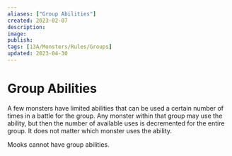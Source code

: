 ```yaml
---
aliases: ["Group Abilities"]
created: 2023-02-07
description: 
image: 
publish: 
tags: [13A/Monsters/Rules/Groups]
updated: 2023-04-30
---
```


# Group Abilities

A few monsters have limited abilities that can be used a certain number of times in a battle for the group. Any monster within that group may use the ability, but then the number of available uses is decremented for the entire group. It does not matter which monster uses the ability.

Mooks cannot have group abilities.
